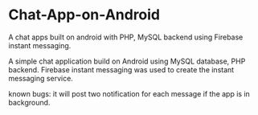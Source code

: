 # Chat-App-on-Android
A chat apps built on android with PHP, MySQL backend using Firebase instant messaging.


A simple chat application build on Android using MySQL database, PHP backend. Firebase instant messaging was used to create the instant messaging service.

known bugs: it will post two notification for each message if the app is in background. 
